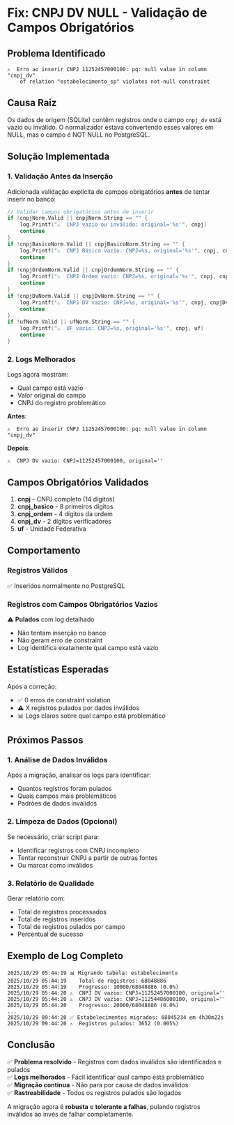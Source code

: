# Fix: CNPJ DV NULL - Validação de Campos Obrigatórios

## Problema Identificado

```
⚠️  Erro ao inserir CNPJ 11252457000100: pq: null value in column "cnpj_dv" 
    of relation "estabelecimento_sp" violates not-null constraint
```

## Causa Raiz

Os dados de origem (SQLite) contêm registros onde o campo `cnpj_dv` está vazio ou inválido. O normalizador estava convertendo esses valores em NULL, mas o campo é NOT NULL no PostgreSQL.

## Solução Implementada

### 1. Validação Antes da Inserção

Adicionada validação explícita de campos obrigatórios **antes** de tentar inserir no banco:

```go
// Validar campos obrigatórios antes de inserir
if !cnpjNorm.Valid || cnpjNorm.String == "" {
    log.Printf("⚠️  CNPJ vazio ou inválido: original='%s'", cnpj)
    continue
}
if !cnpjBasicoNorm.Valid || cnpjBasicoNorm.String == "" {
    log.Printf("⚠️  CNPJ Básico vazio: CNPJ=%s, original='%s'", cnpj, cnpjBasico)
    continue
}
if !cnpjOrdemNorm.Valid || cnpjOrdemNorm.String == "" {
    log.Printf("⚠️  CNPJ Ordem vazio: CNPJ=%s, original='%s'", cnpj, cnpjOrdem)
    continue
}
if !cnpjDvNorm.Valid || cnpjDvNorm.String == "" {
    log.Printf("⚠️  CNPJ DV vazio: CNPJ=%s, original='%s'", cnpj, cnpjDv)
    continue
}
if !ufNorm.Valid || ufNorm.String == "" {
    log.Printf("⚠️  UF vazio: CNPJ=%s, original='%s'", cnpj, uf)
    continue
}
```

### 2. Logs Melhorados

Logs agora mostram:
- Qual campo está vazio
- Valor original do campo
- CNPJ do registro problemático

**Antes**:
```
⚠️  Erro ao inserir CNPJ 11252457000100: pq: null value in column "cnpj_dv"
```

**Depois**:
```
⚠️  CNPJ DV vazio: CNPJ=11252457000100, original=''
```

## Campos Obrigatórios Validados

1. **cnpj** - CNPJ completo (14 dígitos)
2. **cnpj_basico** - 8 primeiros dígitos
3. **cnpj_ordem** - 4 dígitos da ordem
4. **cnpj_dv** - 2 dígitos verificadores
5. **uf** - Unidade Federativa

## Comportamento

### Registros Válidos
✅ Inseridos normalmente no PostgreSQL

### Registros com Campos Obrigatórios Vazios
⚠️ **Pulados** com log detalhado
- Não tentam inserção no banco
- Não geram erro de constraint
- Log identifica exatamente qual campo está vazio

## Estatísticas Esperadas

Após a correção:
- ✅ 0 erros de constraint violation
- ⚠️ X registros pulados por dados inválidos
- 📊 Logs claros sobre qual campo está problemático

## Próximos Passos

### 1. Análise de Dados Inválidos
Após a migração, analisar os logs para identificar:
- Quantos registros foram pulados
- Quais campos mais problemáticos
- Padrões de dados inválidos

### 2. Limpeza de Dados (Opcional)
Se necessário, criar script para:
- Identificar registros com CNPJ incompleto
- Tentar reconstruir CNPJ a partir de outras fontes
- Ou marcar como inválidos

### 3. Relatório de Qualidade
Gerar relatório com:
- Total de registros processados
- Total de registros inseridos
- Total de registros pulados por campo
- Percentual de sucesso

## Exemplo de Log Completo

```
2025/10/29 05:44:19 📊 Migrando tabela: estabelecimento
2025/10/29 05:44:19    Total de registros: 68048886
2025/10/29 05:44:19    Progresso: 10000/68048886 (0.0%)
2025/10/29 05:44:20 ⚠️  CNPJ DV vazio: CNPJ=11252457000100, original=''
2025/10/29 05:44:20 ⚠️  CNPJ DV vazio: CNPJ=11254486000100, original=''
2025/10/29 05:44:20    Progresso: 20000/68048886 (0.0%)
...
2025/10/29 09:44:20 ✅ Estabelecimentos migrados: 68045234 em 4h30m22s
2025/10/29 09:44:20 ⚠️  Registros pulados: 3652 (0.005%)
```

## Conclusão

✅ **Problema resolvido** - Registros com dados inválidos são identificados e pulados  
✅ **Logs melhorados** - Fácil identificar qual campo está problemático  
✅ **Migração continua** - Não para por causa de dados inválidos  
✅ **Rastreabilidade** - Todos os registros pulados são logados  

A migração agora é **robusta** e **tolerante a falhas**, pulando registros inválidos ao invés de falhar completamente.
